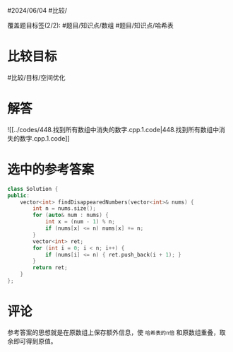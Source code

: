 #2024/06/04 #比较/

覆盖题目标签(2/2):   #题目/知识点/数组 #题目/知识点/哈希表 

# 比较目标

#比较/目标/空间优化

# 解答

![[../codes/448.找到所有数组中消失的数字.cpp.1.code|448.找到所有数组中消失的数字.cpp.1.code]]

# 选中的参考答案

``` cpp
class Solution {
public:
    vector<int> findDisappearedNumbers(vector<int>& nums) {
        int n = nums.size();
        for (auto& num : nums) {
            int x = (num - 1) % n;
            if (nums[x] <= n) nums[x] += n;
        }
        vector<int> ret;
        for (int i = 0; i < n; i++) {
            if (nums[i] <= n) { ret.push_back(i + 1); }
        }
        return ret;
    }
};
```

# 评论

参考答案的思想就是在原数组上保存额外信息，使 `哈希表的n倍` 和原数组重叠，取余即可得到原值。